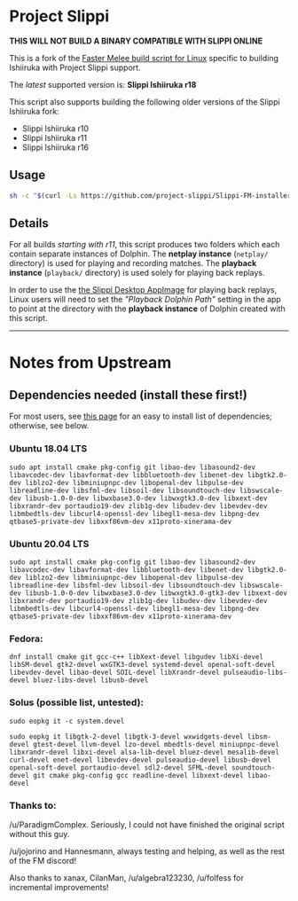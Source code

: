 # Project Slippi

**THIS WILL NOT BUILD A BINARY COMPATIBLE WITH SLIPPI ONLINE**

This is a fork of the [Faster Melee build script for Linux](https://github.com/FasterMelee/FasterMelee-installer)
specific to building Ishiiruka with Project Slippi support. 

The _latest_ supported version is: **Slippi Ishiiruka r18**

This script also supports building the following older versions of the Slippi Ishiiruka fork:

- Slippi Ishiiruka r10
- Slippi Ishiiruka r11
- Slippi Ishiiruka r16

## Usage
```sh
sh -c "$(curl -Ls https://github.com/project-slippi/Slippi-FM-installer/raw/master/setup)"
```


## Details

For all builds _starting with r11_, this script produces two folders which each
contain separate instances of Dolphin. The **netplay instance** (`netplay/` directory) 
is used for playing and recording matches. The **playback instance** (`playback/` directory) 
is used solely for playing back replays.

In order to use the [the Slippi Desktop AppImage](https://github.com/project-slippi/slippi-desktop-app/releases)
for playing back replays, Linux users will need to set the _"Playback Dolphin Path"_
setting in the app to point at the directory with the **playback instance** of Dolphin
created with this script.





------------------------------------

# Notes from Upstream

## Dependencies needed (install these first!)
For most users, see [this page](https://wiki.dolphin-emu.org/index.php?title=Building_Dolphin_on_Linux) for an easy to install list of dependencies; otherwise, see below.

### Ubuntu 18.04 LTS

`sudo apt install cmake pkg-config git libao-dev libasound2-dev libavcodec-dev libavformat-dev libbluetooth-dev libenet-dev libgtk2.0-dev liblzo2-dev libminiupnpc-dev libopenal-dev libpulse-dev libreadline-dev libsfml-dev libsoil-dev libsoundtouch-dev libswscale-dev libusb-1.0-0-dev libwxbase3.0-dev libwxgtk3.0-dev libxext-dev libxrandr-dev portaudio19-dev zlib1g-dev libudev-dev libevdev-dev libmbedtls-dev libcurl4-openssl-dev libegl1-mesa-dev libpng-dev qtbase5-private-dev libxxf86vm-dev x11proto-xinerama-dev`

### Ubuntu 20.04 LTS

`sudo apt install cmake pkg-config git libao-dev libasound2-dev libavcodec-dev libavformat-dev libbluetooth-dev libenet-dev libgtk2.0-dev liblzo2-dev libminiupnpc-dev libopenal-dev libpulse-dev libreadline-dev libsfml-dev libsoil-dev libsoundtouch-dev libswscale-dev libusb-1.0-0-dev libwxbase3.0-dev libwxgtk3.0-gtk3-dev libxext-dev libxrandr-dev portaudio19-dev zlib1g-dev libudev-dev libevdev-dev libmbedtls-dev libcurl4-openssl-dev libegl1-mesa-dev libpng-dev qtbase5-private-dev libxxf86vm-dev x11proto-xinerama-dev`

### Fedora:

`dnf install cmake git gcc-c++ libXext-devel libgudev libXi-devel libSM-devel gtk2-devel wxGTK3-devel systemd-devel openal-soft-devel libevdev-devel libao-devel SOIL-devel libXrandr-devel pulseaudio-libs-devel bluez-libs-devel libusb-devel`

### Solus (possible list, untested):

`sudo eopkg it -c system.devel`

`sudo eopkg it libgtk-2-devel libgtk-3-devel wxwidgets-devel libsm-devel gtest-devel llvm-devel lzo-devel mbedtls-devel miniupnpc-devel libxrandr-devel libxi-devel alsa-lib-devel bluez-devel mesalib-devel curl-devel enet-devel libevdev-devel pulseaudio-devel libusb-devel openal-soft-devel portaudio-devel sdl2-devel SFML-devel soundtouch-devel git cmake pkg-config gcc readline-devel libxext-devel libao-devel`

### Thanks to:

/u/ParadigmComplex. Seriously, I could not have finished the original script without this guy.

/u/jojorino and Hannesmann, always testing and helping, as well as the rest of the FM discord!

Also thanks to xanax, CilanMan, /u/algebra123230, /u/folfess for incremental improvements!
